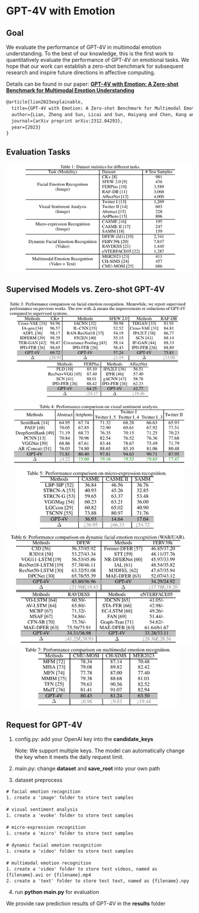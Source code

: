 # GPT-4V with Emotion



## Goal

We evaluate the performance of GPT-4V in multimodal emotion understanding. To the best of our knowledge, this is the first work to quantitatively evaluate the performance of GPT-4V on emotional tasks. We hope that our work can establish a zero-shot benchmark for subsequent research and inspire future directions in affective computing.

Details can be found in our paper: [**GPT-4V with Emotion: A Zero-shot Benchmark for Multimodal Emotion Understanding**](https://arxiv.org/pdf/2312.04293.pdf)

```tex
@article{lian2023explainable,
  title={GPT-4V with Emotion: A Zero-shot Benchmark for Multimodal Emotion Understanding},
  author={Lian, Zheng and Sun, Licai and Sun, Haiyang and Chen, Kang and Wen, Zhuofan and Gu, Hao and Chen, Shun and Liu, Bin and Tao, Jianhua},
  journal={arXiv preprint arXiv:2312.04293},
  year={2023}
}
```



## Evaluation Tasks

![dataset-1](image/dataset-1.png)

## Supervised Models vs. Zero-shot GPT-4V

<div style="text-align:center;">
  <img src="image/result1.png" style="zoom:67%;" />
</div>

<div style="text-align:center;">
  <img src="image/result2.png" style="zoom:67%;" />
</div>

<div style="text-align:center;">
  <img src="image/result3.png" style="zoom:67%;" />
</div>

<div style="text-align:center;">
  <img src="image/result4.png" style="zoom:67%;" />
</div>

<div style="text-align:center;">
  <img src="image/result5.png" style="zoom:67%;" />
</div>


## Request for GPT-4V

1. config.py: add your OpenAI key into the **candidate_keys**

   Note: We support multiple keys. The model can automatically change the key when it meets the daily request limit.

2. main.py: change **dataset** and **save_root** into your own path
3. dataset preprocess

```
# facial emotion recognition
1. create a 'image' folder to store test samples

# visual sentiment analysis
1. create a 'evoke' folder to store test samples

# micro-expression recognition
1. create a 'micro' folder to store test samples

# dynamic facial emotion recognition
1. create a 'video' folder to store test samples

# multimodal emotion recognition
1. create a 'video' folder to store test videos, named as {filename}.avi or {filename}.mp4
2. create a 'text' folder to store test text, named as {filename}.npy
```

4. run **python main.py** for evaluation

   

We provide raw prediction results of GPT-4V in the **results** folder
